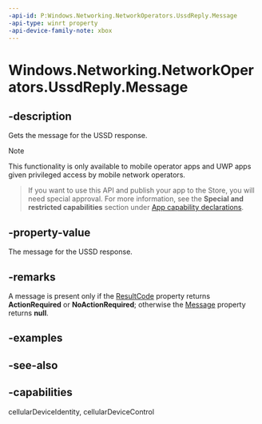 ```yaml
---
-api-id: P:Windows.Networking.NetworkOperators.UssdReply.Message
-api-type: winrt property
-api-device-family-note: xbox
---
```


<!-- Property syntax
public Windows.Networking.NetworkOperators.UssdMessage Message { get; }
-->

# Windows.Networking.NetworkOperators.UssdReply.Message

## -description
Gets the message for the USSD response.

> [!NOTE]
> This functionality is only available to mobile operator apps and UWP apps given privileged access by mobile network operators.



> If you want to use this API and publish your app to the Store, you will need special approval. For more information, see the **Special and restricted capabilities** section under [App capability declarations](https://docs.microsoft.com/windows/uwp/packaging/app-capability-declarations). 

## -property-value
The message for the USSD response.

## -remarks
A message is present only if the [ResultCode](ussdreply_resultcode.md) property returns **ActionRequired** or **NoActionRequired**; otherwise the [Message](ussdreply_message.md) property returns **null**.

## -examples

## -see-also

## -capabilities
cellularDeviceIdentity, cellularDeviceControl
